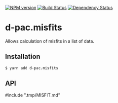 [![NPM version][npm-image]][npm-url]
[![Build Status][travis-image]][travis-url]
[![Dependency Status][daviddm-url]][daviddm-image]

# d-pac.misfits

Allows calculation of misfits in a list of data.

## Installation

```sh
$ yarn add d-pac.misfits
```

## API

#include ".tmp/MISFIT.md"

[npm-url]: https://npmjs.org/package/d-pac.misfits
[npm-image]: https://badge.fury.io/js/d-pac.misfits.svg
[travis-url]: https://travis-ci.org/d-pac/d-pac.misfits
[travis-image]: https://travis-ci.org/d-pac/d-pac.misfits.svg?branch=master
[daviddm-url]: https://david-dm.org/d-pac/d-pac.misfits.svg?theme=shields.io
[daviddm-image]: https://david-dm.org/d-pac/d-pac.misfits